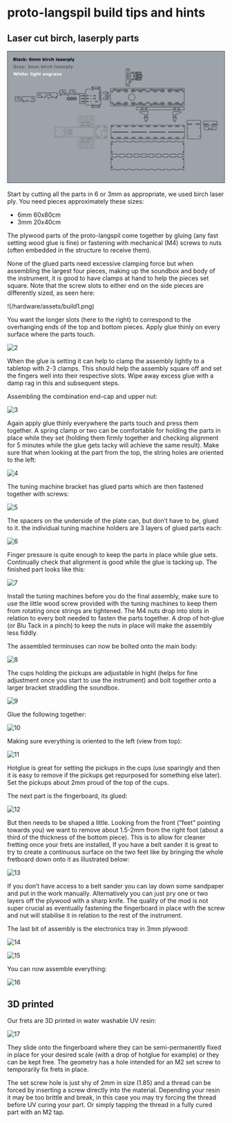 # proto-langspil build tips and hints

## Laser cut birch, laserply parts
![2D](/hardware/assets/2Dlangspil.png)

Start by cutting all the parts in 6 or 3mm as appropriate, we used birch laser ply. You need pieces  approximately these sizes:
  + 6mm 60x80cm
  + 3mm 20x40cm

The plywood parts of the proto-langspil come together by gluing (any fast setting wood glue is fine) or fastening with mechanical (M4) screws to nuts (often embedded in the structure to receive them).

None of the glued parts need excessive clamping force but when assembling the largest four pieces, making up the soundbox and body of the instrument, it is good to have clamps at hand to help the pieces set square. Note that the screw slots to either end on the side pieces are differently sized, as seen here:

!(/hardware/assets/build1.png)

You want the longer slots (here to the right) to correspond to the overhanging ends of the top and bottom pieces. Apply glue thinly on every surface where the parts touch.

![2](https://github.com/Intelligent-Instruments-Lab/proto-langspil/hardware/assets/build2.png)

When the glue is setting it can help to clamp the assembly lightly to a tabletop with 2-3 clamps. This should help the assembly square off and set the fingers well into their respective slots. Wipe away excess glue with a damp rag in this and subsequent steps.

Assembling the combination end-cap and upper nut:

![3](https://github.com/Intelligent-Instruments-Lab/proto-langspil/hardware/assets/build3.png)

Again apply glue thinly everywhere the parts touch and press them together. A spring clamp or two can be comfortable for holding the parts in place while they set (holding them firmly together and checking alignment for 5 minutes while the glue gets tacky will achieve the same result). Make sure that when looking at the part from the top, the string holes are oriented to the left:

![4](https://github.com/Intelligent-Instruments-Lab/proto-langspil/hardware/assets/build4.png)

The tuning machine bracket has glued parts which are then fastened together with screws:

![5](https://github.com/Intelligent-Instruments-Lab/proto-langspil/hardware/assets/build5.png)

The spacers on the underside of the plate can, but don’t have to be, glued to it. the individual tuning machine holders are 3 layers of glued parts each:

![6](https://github.com/Intelligent-Instruments-Lab/proto-langspil/hardware/assets/build6.png)

Finger pressure is quite enough to keep the parts in place while glue sets. Continually check that alignment is good while the glue is tacking up. The finished part looks like this:

![7](https://github.com/Intelligent-Instruments-Lab/proto-langspil/hardware/assets/build7.png)

Install the tuning machines before you do the final assembly, make sure to use the little wood screw provided with the tuning machines to keep them from rotating once strings are tightened. The M4 nuts drop into slots in relation to every bolt needed to fasten the parts together. A drop of hot-glue (or Blu Tack in a pinch) to keep the nuts in place will make the assembly less fiddly.

The assembled terminuses can now be bolted onto the main body:

![8](https://github.com/Intelligent-Instruments-Lab/proto-langspil/hardware/assets/build8.png)

The cups holding the pickups are adjustable in hight (helps for fine adjustment once you start to use the instrument) and bolt together onto a larger bracket straddling the soundbox.

![9](https://github.com/Intelligent-Instruments-Lab/proto-langspil/hardware/assets/build9.png)

Glue the following together:

![10](https://github.com/Intelligent-Instruments-Lab/proto-langspil/hardware/assets/build10.png)

Making sure everything is oriented to the left (view from top):

![11](https://github.com/Intelligent-Instruments-Lab/proto-langspil/hardware/assets/build11.png)

Hotglue is great for setting the pickups in the cups (use sparingly and then it is easy to remove if the pickups get repurposed for something else later). Set the pickups about 2mm proud of the top of the cups.

The next part is the fingerboard, its glued:

![12](https://github.com/Intelligent-Instruments-Lab/proto-langspil/hardware/assets/build12.png)

But then needs to be shaped a little. Looking from the front (”feet” pointing towards you) we want to remove about 1.5-2mm from the right foot (about a third of the thickness of the bottom piece). This is to allow for cleaner fretting once your frets are installed, If you have a belt sander it is great to try to create a continuous surface on the two feet like by bringing the whole fretboard down onto it as illustrated below:

![13](https://github.com/Intelligent-Instruments-Lab/proto-langspil/hardware/assets/build13.png)

If you don’t have access to a belt sander you can lay down some sandpaper and put in the work manually. Alternatively you can just pry one or two layers off the plywood with a sharp knife. The quality of the mod is not super crucial as eventually fastening the fingerboard in place with the screw and nut will stabilise it in relation to the rest of the instrument.

The last bit of assembly is the electronics tray in 3mm plywood:

![14](https://github.com/Intelligent-Instruments-Lab/proto-langspil/hardware/assets/build14.png)

![15](https://github.com/Intelligent-Instruments-Lab/proto-langspil/hardware/assets/build15.png)

You can now assemble everything:

![16](https://github.com/Intelligent-Instruments-Lab/proto-langspil/hardware/assets/build16.png)

## 3D printed
Our frets are 3D printed in water washable UV resin:

![17](https://github.com/Intelligent-Instruments-Lab/proto-langspil/hardware/assets/build17.png)

They slide onto the fingerboard where they can be semi-permanently fixed in place for your desired scale (with a drop of hotglue for example) or they can be kept free. The geometry has a hole intended for an M2 set screw to temporarily fix frets in place.

The set screw hole is just shy of 2mm in size (1.85) and a thread can be forced by inserting a screw directly into the material. Depending your resin it may be too brittle and break, in this case you may try forcing the thread before UV curing your part. Or simply tapping the thread in a fully cured part with an M2 tap.
